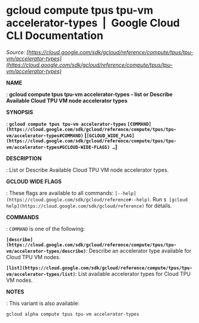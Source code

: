 # gcloud compute tpus tpu-vm accelerator-types  |  Google Cloud CLI Documentation

*Source: [https://cloud.google.com/sdk/gcloud/reference/compute/tpus/tpu-vm/accelerator-types](https://cloud.google.com/sdk/gcloud/reference/compute/tpus/tpu-vm/accelerator-types)*

**NAME**

: **gcloud compute tpus tpu-vm accelerator-types - list or Describe Available Cloud TPU VM node accelerator types**

**SYNOPSIS**

: **`gcloud compute tpus tpu-vm accelerator-types` `[COMMAND](https://cloud.google.com/sdk/gcloud/reference/compute/tpus/tpu-vm/accelerator-types#COMMAND)` [`[GCLOUD_WIDE_FLAG](https://cloud.google.com/sdk/gcloud/reference/compute/tpus/tpu-vm/accelerator-types#GCLOUD-WIDE-FLAGS) …`]**

**DESCRIPTION**

: List or Describe Available Cloud TPU VM node accelerator types.

**GCLOUD WIDE FLAGS**

: These flags are available to all commands: `[--help](https://cloud.google.com/sdk/gcloud/reference#--help)`.
Run `$ [gcloud help](https://cloud.google.com/sdk/gcloud/reference)` for details.

**COMMANDS**

: ``COMMAND`` is one of the following:

**`[describe](https://cloud.google.com/sdk/gcloud/reference/compute/tpus/tpu-vm/accelerator-types/describe)`**:
Describe an accelerator type available for Cloud TPU VM nodes.

**`[list](https://cloud.google.com/sdk/gcloud/reference/compute/tpus/tpu-vm/accelerator-types/list)`**:
List available accelerator types for Cloud TPU VM nodes.

**NOTES**

: This variant is also available:

```
gcloud alpha compute tpus tpu-vm accelerator-types
```